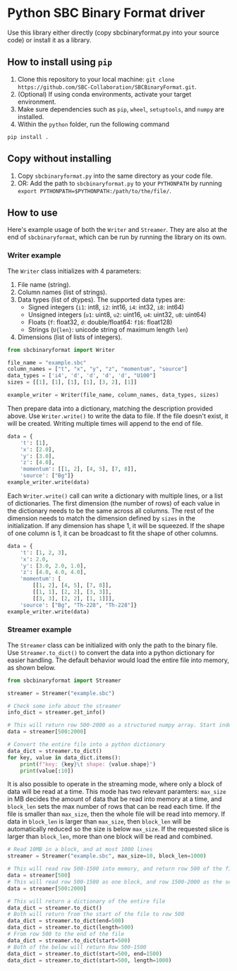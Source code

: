 # Python SBC Binary Format driver

Use this library either directly (copy sbcbinaryformat.py into your source code) or install it as a library. 

## How to install using `pip`
1. Clone this repository to your local machine: `git clone https://github.com/SBC-Collaboration/SBCBinaryFormat.git`.
2. (Optional) If using conda environments, activate your target environment.
3. Make sure dependencies such as `pip`, `wheel`, `setuptools`, and `numpy` are installed.
4. Within the `python` folder, run the following command
```
pip install .
```

## Copy without installing
1. Copy `sbcbinaryformat.py` into the same directory as your code file.
2. OR: Add the path to `sbcbinaryformat.py` to your `PYTHONPATH` by running `export PYTHONPATH=$PYTHONPATH:/path/to/the/file/`.

## How to use
Here's example usage of both the `Writer` and `Streamer`. They are also at the end of `sbcbinaryformat`, which can be run by running the library on its own.

### Writer example
The `Writer` class initializes with 4 parameters:
1. File name (string).
2. Column names (list of strings).
3. Data types (list of dtypes). The supported data types are:
    - Signed integers (`i1`: int8, `i2`: int16, `i4`: int32, `i8`: int64)
    - Unsigned integers (`u1`: uint8, `u2`: uint16, `u4`: uint32, `u8`: uint64)
    - Floats (`f`: float32, `d`: double/float64: `f16`: float128)
    - Strings (`U{len}`: unicode string of maximum length `len`)
4. Dimensions (list of lists of integers).
```python
from sbcbinaryformat import Writer

file_name = "example.sbc"
column_names = ["t", "x", "y", "z", "momentum", "source"]
data_types = ['i4', 'd', 'd', 'd', 'd', "U100"]
sizes = [[1], [1], [1], [1], [3, 2], [1]]

example_writer = Writer(file_name, column_names, data_types, sizes)
```
Then prepare data into a dictionary, matching the description provided above. Use `Writer.write()` to write the data to file. If the file doesn't exist, it will be created. Writing multiple times will append to the end of file.
```python
data = {
    't': [1],
    'x': [2.0],
    'y': [3.0],
    'z': [4.0],
    'momentum': [[1, 2], [4, 5], [7, 8]],
    'source': ["Bg"]}
example_writer.write(data)
```
Each `Writer.write()` call can write a dictionary with multiple lines, or a list of dictionaries. The first dimension (the number of rows) of each value in the dictionary needs to be the same across all columns. The rest of the dimension needs to match the dimension defined by `sizes` in the initialization. If any dimension has shape 1, it will be squeezed. If the shape of one column is 1, it can be broadcast to fit the shape of other columns.
```python
data = {
    't': [1, 2, 3],
    'x': 2.0,
    'y': [3.0, 2.0, 1.0],
    'z': [4.0, 4.0, 4.0],
    'momentum': [
        [[1, 2], [4, 5], [7, 8]],
        [[1, 1], [2, 2], [3, 3]],
        [[3, 3], [2, 2], [1, 1]]],
    'source': ["Bg", "Th-228", "Th-228"]}
example_writer.write(data)
```

### Streamer example
The `Streamer` class can be initialized with only the path to the binary file. Use `Streamer.to_dict()` to convert the data into a python dictionary for easier handling. The default behavior would load the entire file into memory, as shown below.
```python
from sbcbinaryformat import Streamer

streamer = Streamer("example.sbc")

# Check some info about the streamer
info_dict = streamer.get_info()

# This will return row 500-2000 as a structured numpy array. Start index is inclusive, and end index exclusive
data = streamer[500:2000]

# Convert the entire file into a python dictionary
data_dict = streamer.to_dict()
for key, value in data_dict.items():
    print(f"key: {key}\t shape: {value.shape}")
    print(value[:10])
```

It is also possible to operate in the streaming mode, where only a block of data will be read at a time. This mode has two relevant paramters: `max_size` in MB decides the amount of data that be read into memory at a time, and `block_len` sets the max number of rows that can be read each time. If the file is smaller than `max_size`, then the whole file will be read into memory. If data in `block_len` is larger than `max_size`, then `block_len` will be automatically reduced so the size is below `max_size`. If the requested slice is larger than `block_len`, more than one block will be read and combined.
```python
# Read 10MB in a block, and at most 1000 lines
streamer = Streamer("example.sbc", max_size=10, block_len=1000)

# This will read row 500-1500 into memory, and return row 500 of the file as a structured numpy array
data = streamer[500]
# This will read row 500-1500 as one block, and row 1500-2000 as the second block, and return row 500-2000 as an array
data = streamer[500:2000]

# This will return a dictionary of the entire file
data_dict = streamer.to_dict()
# Both will return from the start of the file to row 500
data_dict = streamer.to_dict(end=500)
data_dict = streamer.to_dict(length=500)
# From row 500 to the end of the file
data_dict = streamer.to_dict(start=500)
# Both of the below will return Row 500-1500
data_dict = streamer.to_dict(start=500, end=1500)
data_dict = streamer.to_dict(start=500, length=1000)
```